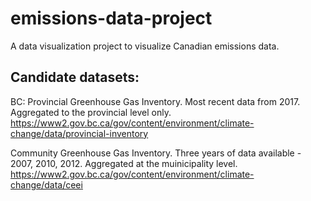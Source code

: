 # emissions-data-project
A data visualization project to visualize Canadian emissions data.

## Candidate datasets:

BC: 
Provincial Greenhouse Gas Inventory. Most recent data from 2017. Aggregated to the provincial level only.
https://www2.gov.bc.ca/gov/content/environment/climate-change/data/provincial-inventory

Community Greenhouse Gas Inventory. Three years of data available - 2007, 2010, 2012. Aggregated at the muinicipality level.
https://www2.gov.bc.ca/gov/content/environment/climate-change/data/ceei

